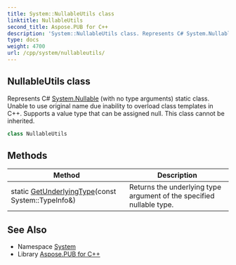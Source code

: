 ```yaml
---
title: System::NullableUtils class
linktitle: NullableUtils
second_title: Aspose.PUB for C++
description: 'System::NullableUtils class. Represents C# System.Nullable (with no type arguments) static class. Unable to use original name due inability to overload class templates in C++. Supports a value type that can be assigned null. This class cannot be inherited in C++.'
type: docs
weight: 4700
url: /cpp/system/nullableutils/
---
```

## NullableUtils class


Represents C# [System.Nullable](../nullable/) (with no type arguments) static class. Unable to use original name due inability to overload class templates in C++. Supports a value type that can be assigned null. This class cannot be inherited.

```cpp
class NullableUtils
```

## Methods

| Method | Description |
| --- | --- |
| static [GetUnderlyingType](./getunderlyingtype/)(const System::TypeInfo\&) | Returns the underlying type argument of the specified nullable type. |
## See Also

* Namespace [System](../)
* Library [Aspose.PUB for C++](../../)
